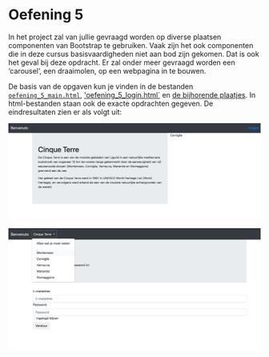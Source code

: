 # Oefening 5

In het project zal van jullie gevraagd worden op diverse plaatsen componenten van Bootstrap te gebruiken. Vaak zijn het ook componenten die in deze cursus basisvaardigheden niet aan bod zijn gekomen. Dat is ook het geval bij deze opdracht. Er zal onder meer gevraagd worden een ‘carousel’, een draaimolen, op een webpagina in te bouwen.

De basis van de opgaven kun je vinden in de bestanden [`oefening_5_main.html`](../bestanden/oefening_5_main.html), ['oefening_5_login.html`](../bestanden/oefening_5_login.html) en [de bijhorende plaatjes](../bestanden/CinqueTerre_plaatjes.zip). In html-bestanden staan ook de exacte opdrachten gegeven. De eindresultaten zien er als volgt uit:

![Uitwerking oefening 5 main](imgs/oefening5_main.png)

![Uitwerking oefening 5 login](imgs/oefening5_login.png)
